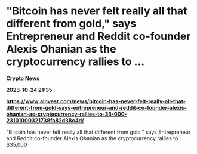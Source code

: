 # "Bitcoin has never felt really all that different from gold," says Entrepreneur and Reddit co-founder Alexis Ohanian as the cryptocurrency rallies to ...
**Crypto News**

**2023-10-24 21:35**

**https://www.ainvest.com/news/bitcoin-has-never-felt-really-all-that-different-from-gold-says-entrepreneur-and-reddit-co-founder-alexis-ohanian-as-cryptocurrency-rallies-to-35-000-23101000321738fa82d38c4d/**

"Bitcoin has never felt really all that different from gold," says Entrepreneur and Reddit co-founder Alexis Ohanian as the cryptocurrency rallies to $35,000